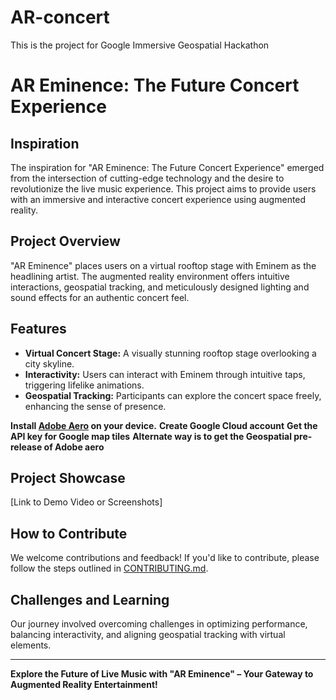 # AR-concert
This is the project for Google Immersive Geospatial Hackathon
# AR Eminence: The Future Concert Experience



## Inspiration
The inspiration for "AR Eminence: The Future Concert Experience" emerged from the intersection of cutting-edge technology and the desire to revolutionize the live music experience. This project aims to provide users with an immersive and interactive concert experience using augmented reality.

## Project Overview
"AR Eminence" places users on a virtual rooftop stage with Eminem as the headlining artist. The augmented reality environment offers intuitive interactions, geospatial tracking, and meticulously designed lighting and sound effects for an authentic concert feel.

## Features
- **Virtual Concert Stage:** A visually stunning rooftop stage overlooking a city skyline.
- **Interactivity:** Users can interact with Eminem through intuitive taps, triggering lifelike animations.
- **Geospatial Tracking:** Participants can explore the concert space freely, enhancing the sense of presence.


 **Install [Adobe Aero](https://www.adobe.com/products/aero.html) on your device.**
 **Create Google Cloud account**
 **Get the API key for Google map tiles** 
 **Alternate way is to get the Geospatial pre-release of Adobe aero**
 


## Project Showcase
[Link to Demo Video or Screenshots]

## How to Contribute
We welcome contributions and feedback! If you'd like to contribute, please follow the steps outlined in [CONTRIBUTING.md](link-to-contributing.md).

## Challenges and Learning
Our journey involved overcoming challenges in optimizing performance, balancing interactivity, and aligning geospatial tracking with virtual elements.  



---

**Explore the Future of Live Music with "AR Eminence" – Your Gateway to Augmented Reality Entertainment!**
